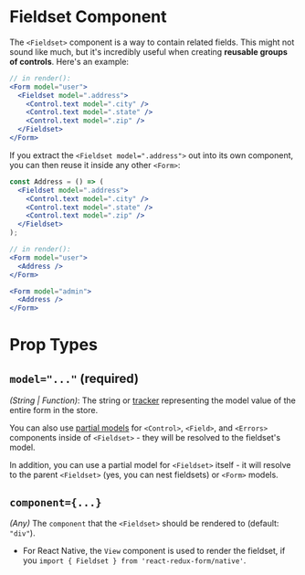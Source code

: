 # Fieldset Component

The `<Fieldset>` component is a way to contain related fields. This might not sound like much, but it's incredibly useful when creating **reusable groups of controls**. Here's an example:

```jsx
// in render():
<Form model="user">
  <Fieldset model=".address">
    <Control.text model=".city" />
    <Control.text model=".state" />
    <Control.text model=".zip" />
  </Fieldset>
</Form>
```

If you extract the `<Fieldset model=".address">` out into its own component, you can then reuse it inside any other `<Form>`:

```jsx
const Address = () => (
  <Fieldset model=".address">
    <Control.text model=".city" />
    <Control.text model=".state" />
    <Control.text model=".zip" />
  </Fieldset>
);

// in render():
<Form model="user">
  <Address />
</Form>

<Form model="admin">
  <Address />
</Form>
```

# Prop Types

## `model="..."` (required)
_(String | Function)_: The string or [tracker](../guides/tracking) representing the model value of the entire form in the store.

You can also use [partial models](../guides/partial-models) for `<Control>`, `<Field>`, and `<Errors>` components inside of `<Fieldset>` - they will be resolved to the fieldset's model.

In addition, you can use a partial model for `<Fieldset>` itself - it will resolve to the parent `<Fieldset>` (yes, you can nest fieldsets) or `<Form>` models.

## `component={...}`
_(Any)_ The `component` that the `<Fieldset>` should be rendered to (default: `"div"`).

- For React Native, the `View` component is used to render the fieldset, if you `import { Fieldset } from 'react-redux-form/native'`.
